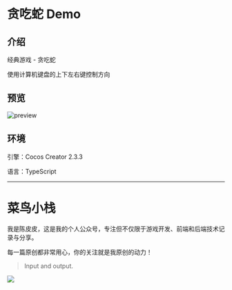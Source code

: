 # 贪吃蛇 Demo

## 介绍

经典游戏 - 贪吃蛇

使用计算机键盘的上下左右键控制方向

## 预览

![preview](https://gitee.com/ifaswind/image-storage/raw/master/repositories/snake/preview.gif)

## 环境

引擎：Cocos Creator 2.3.3

语言：TypeScript



---



# 菜鸟小栈

我是陈皮皮，这是我的个人公众号，专注但不仅限于游戏开发、前端和后端技术记录与分享。

每一篇原创都非常用心，你的关注就是我原创的动力！

> Input and output.

![](https://gitee.com/ifaswind/image-storage/raw/master/weixin/official-account.png)